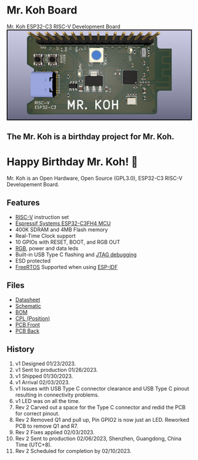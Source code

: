
# Mr. Koh Board
Mr. Koh ESP32-C3 RISC-V Development Board
![MrKoh](MrKoh.png)

## The Mr. Koh is a birthday project for Mr. Koh.
# Happy Birthday Mr. Koh! 🥳
Mr. Koh is an Open Hardware, Open Source (GPL3.0), ESP32-C3 RISC-V Developement Board.

## Features
* [RISC-V](https://github.com/jameslzhu/riscv-card/blob/586b60b5c351b3e6e6ebbf7130b9f93013b2e511/riscv-card.pdf) instruction set
* [Espressif Systems ESP32-C3FH4 MCU](https://www.espressif.com/en/products/socs/esp32-c3)
* 400K SDRAM and 4MB Flash memory
* Real-Time Clock support
* 10 GPIOs with RESET, BOOT, and RGB OUT
* [RGB](http://www.world-semi.com/Certifications/details-111-4.html), power and data leds
* Built-in USB Type C flashing and [JTAG debugging](https://docs.espressif.com/projects/esp-idf/en/latest/esp32c3/api-guides/usb-serial-jtag-console.html)
* ESD protected
* [FreeRTOS](https://www.freertos.org/Using-FreeRTOS-on-RISC-V.html) Supported when using [ESP-IDF](https://docs.espressif.com/projects/esp-idf/en/v5.0/esp32/)


## Files
* [Datasheet](https://www.espressif.com/sites/default/files/documentation/esp32-c3_datasheet_en.pdf)
* [Schematic](Schematic.pdf) 
* [BOM](Hardware/Fab/MrKohBOM.csv)
* [CPL (Position)](Hardware/Fab/MrKoh-top-pos.csv)
* [PCB Front](MrKoh.png)
* [PCB Back](MrKohBack.png)

## History
1. v1 Designed 01/23/2023.
2. v1 Sent to production 01/26/2023.
3. v1 Shipped 01/30/2023.
4. v1 Arrival 02/03/2023.
5. v1 Issues with USB Type C connector clearance and USB Type C pinout resulting in connectivity problems.
6. v1 LED was on all the time.
7. Rev 2 Carved out a space for the Type C connector and redid the PCB for correct pinout.
8. Rev 2 Removed Q1 and pull up, Pin GPIO2 is now just an LED.  Reworked PCB to remove Q1 and R7. 
9. Rev 2 Fixes applied 02/03/2023.
10. Rev 2 Sent to production 02/06/2023, Shenzhen, Guangdong, China Time (UTC+8).
11. Rev 2 Scheduled for completion by 02/10/2023.







